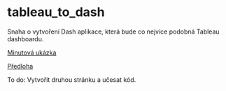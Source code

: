 # tableau_to_dash


Snaha o vytvoření Dash aplikace, která bude co nejvíce podobná Tableau dashboardu.

[Minutová ukázka](https://github.com/pavlinak7/tableau_to_dash/blob/main/tableau_to_dash_ukazka.mkv) 

[Předloha](https://public.tableau.com/app/profile/baraa.salkini/viz/HumanResourceDashboard_17187075120850/HRSummary)

To do: Vytvořit druhou stránku a učesat kód.

